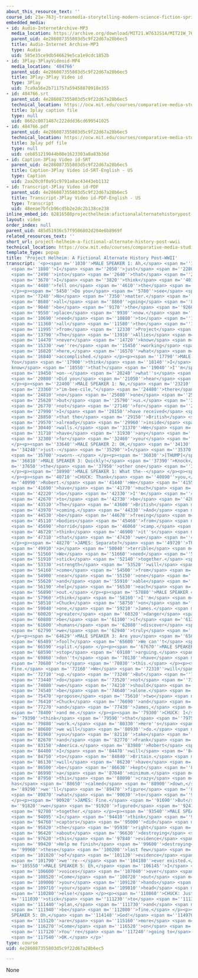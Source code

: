 ```yaml
---
about_this_resource_text: ''
course_id: 21w-763j-transmedia-storytelling-modern-science-fiction-spring-2014
embedded_media:
- id: Audio-InternetArchive-MP3
  media_location: https://archive.org/download/MIT21.W763JS14/MIT21W_763JS14_audio_recording.mp3
  parent_uid: 4e286087355803d5c9f22d67a28b6ec5
  title: Audio-Internet Archive-MP3
  type: Audio
  uid: 585e35ce9db546629e5ca1e9cdc1852b
- id: 3Play-3PlayVideoid-MP4
  media_location: '484766'
  parent_uid: 4e286087355803d5c9f22d67a28b6ec5
  title: 3Play-3Play Video id
  type: 3Play
  uid: 7ca9a56e2b711757a59458870918e355
- id: 484766.srt
  parent_uid: 4e286087355803d5c9f22d67a28b6ec5
  technical_location: https://ocw.mit.edu/courses/comparative-media-studies-writing/21w-763j-transmedia-storytelling-modern-science-fiction-spring-2014/assignments-and-student-work/project-helheim-a-fictional-alternate-history-post-wwii/484766.srt
  title: 3play caption file
  type: null
  uid: 8662c0071487c222ddd36cd699541025
- id: 484766.pdf
  parent_uid: 4e286087355803d5c9f22d67a28b6ec5
  technical_location: https://ocw.mit.edu/courses/comparative-media-studies-writing/21w-763j-transmedia-storytelling-modern-science-fiction-spring-2014/assignments-and-student-work/project-helheim-a-fictional-alternate-history-post-wwii/484766.pdf
  title: 3play pdf file
  type: null
  uid: ceb851219044b08e1623303a0a83b36d
- id: Caption-3Play Video id-SRT
  parent_uid: 4e286087355803d5c9f22d67a28b6ec5
  title: Caption-3Play Video id-SRT-English - US
  type: Caption
  uid: 2aa20c0f0a91c9791a8ac43443eb1132
- id: Transcript-3Play Video id-PDF
  parent_uid: 4e286087355803d5c9f22d67a28b6ec5
  title: Transcript-3Play Video id-PDF-English - US
  type: Transcript
  uid: 48eeae7bfcb96cd5b2e2dc2b138ce238
inline_embed_id: 82816508projecthelheim:afictionalalternatehistorypost-wwii36268519
layout: video
order_index: null
parent_uid: 485d51936c57f9506802d204e6b8969f
related_resources_text: ''
short_url: project-helheim-a-fictional-alternate-history-post-wwii
technical_location: https://ocw.mit.edu/courses/comparative-media-studies-writing/21w-763j-transmedia-storytelling-modern-science-fiction-spring-2014/assignments-and-student-work/project-helheim-a-fictional-alternate-history-post-wwii
template_type: popup
title: 'Project Helheim: A Fictional Alternate History Post-WWII'
transcript: '<p><span m=''1030''>MALE SPEAKER 1: Ah,</span> <span m=''1050''>shit!</span>
  <span m=''1880''>I</span> <span m=''2050''>just</span> <span m=''2280''>ran</span>
  <span m=''2490''>into</span> <span m=''2640''>that</span> <span m=''2900''>table.</span>
  <span m=''3670''>I</span> <span m=''3820''>think</span> <span m=''4010''>something</span>
  <span m=''4480''>fell on</span> <span m=''4610''>the</span> <span m=''4680''>floor.</span>
  </p><p><span m=''5450''>Do you</span> <span m=''5780''>see</span> <span m=''6266''>anything?</span>
  <span m=''7240''>No</span> <span m=''7350''>matter.</span> <span m=''8430''>It is</span>
  <span m=''8680''>all</span> <span m=''8860''>going</span> <span m=''8980''>to</span>
  <span m=''9040''>be</span> <span m=''9170''>the</span> <span m=''9260''>same</span>
  <span m=''9550''>place</span> <span m=''9930''>now.</span> <span m=''10580''>We</span>
  <span m=''10690''>need</span> <span m=''10880''>to</span> <span m=''10950''>destroy</span>
  <span m=''11360''>all</span> <span m=''11580''>the</span> <span m=''11660''>information</span>
  <span m=''11995''>from</span> <span m=''12330''>Project</span> <span m=''12790''>Helm.</span>
  <span m=''13790''>The</span> <span m=''13910''>Allies</span> <span m=''14350''>can</span>
  <span m=''14470''>never</span> <span m=''14720''>know</span> <span m=''15160''>what</span>
  <span m=''15330''>we''re</span> <span m=''15450''>working</span> <span m=''15860''>on</span>
  <span m=''16020''>here,</span> <span m=''16570''>what</span> <span m=''16730''>we</span>
  <span m=''16840''>accomplished.</span> </p><p><span m=''17790''>MALE SPEAKER 2:
  You</span> <span m=''17900''>think</span> <span m=''18140''>I</span> <span m=''18380''>don''t
  know</span> <span m=''18550''>that?</span> <span m=''19040''>I''m</span> <span m=''19160''>working</span>
  <span m=''19450''>on--</span> <span m=''20240''>what''s</span> <span m=''20440''>that?</span>
  <span m=''20880''>Did you</span> <span m=''21050''>hear</span> <span m=''21230''>something?</span>
  </p><p><span m=''22400''>MALE SPEAKER 1: No,</span> <span m=''23210''>you</span>
  <span m=''23360''>"im-bee-cile,"</span> <span m=''24480''>there</span> <span m=''24690''>is</span>
  <span m=''24810''>no</span> <span m=''25080''>one</span> <span m=''25210''>here</span>
  <span m=''25620''>but</span> <span m=''25790''>us.</span> <span m=''26425''>But</span>
  <span m=''26770''>not</span> <span m=''27140''>for</span> <span m=''27300''>long.</span>
  <span m=''27990''>I</span> <span m=''28150''>have received</span> <span m=''28640''>word</span>
  <span m=''28850''>that the</span> <span m=''29150''>British</span> <span m=''29470''>are</span>
  <span m=''29570''>already</span> <span m=''29960''>inside</span> <span m=''30350''>the</span>
  <span m=''30440''>walls.</span> <span m=''31370''>We</span> <span m=''31490''>don''t</span>
  <span m=''31710''>have</span> <span m=''31930''>any</span> <span m=''32110''>time</span>
  <span m=''32380''>for</span> <span m=''32460''>your</span> <span m=''32600''>fantasies.</span>
  </p><p><span m=''33640''>MALE SPEAKER 2: OK,</span> <span m=''34130''>I</span> <span
  m=''34240''>just--</span> <span m=''35290''>I</span> <span m=''35370''>could have</span>
  <span m=''35700''>sworn--</span> </p><p><span m=''36030''>[THUMP]</span> </p><p><span
  m=''36810''>MALE SPEAKER 3: Quickly!</span> <span m=''37390''>Knock</span> <span
  m=''37650''>the</span> <span m=''37950''>other one</span> <span m=''38250''>out!</span>
  </p><p><span m=''38990''>MALE SPEAKER 1: What the--</span> </p><p><span m=''39420''>[THUMP]</span>
  </p><p><span m=''40710''>CHUCK: Thank</span> <span m=''40890''>you,</span> <span
  m=''40990''>Robert.</span> <span m=''41440''>We</span> <span m=''41550''>don''t</span>
  <span m=''41690''>have</span> <span m=''41770''>much</span> <span m=''41990''>time.</span>
  <span m=''42220''>So</span> <span m=''42330''>I''m</span> <span m=''42490''>going</span>
  <span m=''42670''>to</span> <span m=''42730''>be</span> <span m=''42860''>brief.</span>
  <span m=''43510''>The</span> <span m=''43600''>British</span> <span m=''43890''>are</span>
  <span m=''43970''>coming.</span> <span m=''44330''>And</span> <span m=''44420''>we''ll</span>
  <span m=''44530''>be</span> <span m=''44670''>freeing</span> <span m=''44940''>these</span>
  <span m=''45110''>bodies</span> <span m=''45460''>from</span> <span m=''45590''>this</span>
  <span m=''45690''>horrid</span> <span m=''46060''>camp.</span> <span m=''46640''>I</span>
  <span m=''46720''>think</span> <span m=''46900''>it''s</span> <span m=''47070''>best</span>
  <span m=''47310''>that</span> <span m=''47430''>we</span> <span m=''47540''>separate.</span>
  </p><p><span m=''48270''>JAMES: Separate?</span> <span m=''49720''>That''s</span>
  <span m=''49910''>a</span> <span m=''50040''>terrible</span> <span m=''50640''>idea.</span>
  <span m=''51560''>We</span> <span m=''51660''>need</span> <span m=''51840''>to</span>
  <span m=''51910''>stick</span> <span m=''52140''>together.</span> <span m=''53240''>Our</span>
  <span m=''53330''>strength</span> <span m=''53520''>will</span> <span m=''53790''>only</span>
  <span m=''54160''>come</span> <span m=''54500''>from</span> <span m=''54670''>being</span>
  <span m=''54900''>near</span> <span m=''55150''>one</span> <span m=''55330''>another</span>
  <span m=''55620''>and</span> <span m=''55910''>able</span> <span m=''56110''>to</span>
  <span m=''56190''>help</span> <span m=''56530''>each</span> <span m=''56690''>other</span>
  <span m=''56890''>out.</span> </p><p><span m=''57880''>MALE SPEAKER 4: I</span>
  <span m=''57960''>think</span> <span m=''58160''>I''m</span> <span m=''58310''>with</span>
  <span m=''58510''>Chuck</span> <span m=''58750''>on</span> <span m=''58860''>this</span>
  <span m=''59040''>one,</span> <span m=''59210''>James.</span> <span m=''59930''>The</span>
  <span m=''60020''>greater</span> <span m=''60320''>danger</span> <span m=''60750''>will</span>
  <span m=''60880''>be</span> <span m=''61100''>if</span> <span m=''61200''>more</span>
  <span m=''61600''>humans</span> <span m=''62080''>discover</span> <span m=''62540''>who</span>
  <span m=''62790''>we</span> <span m=''62940''>truly</span> <span m=''63490''>are.</span>
  </p><p><span m=''64629''>MALE SPEAKER 3: Are you</span> <span m=''65099''>a</span>
  <span m=''65489''>fool?</span> <span m=''65600''>We can''t</span> <span m=''66060''>possibly</span>
  <span m=''66590''>split.</span> </p><p><span m=''67670''>MALE SPEAKER 5: Guys,</span>
  <span m=''68590''>stop</span> <span m=''69180''>arguing.</span> <span m=''69760''>We</span>
  <span m=''69860''>don''t</span> <span m=''70130''>have</span> <span m=''70370''>time</span>
  <span m=''70680''>for</span> <span m=''70830''>this.</span> </p><p><span m=''71750''>THOMAS:
  Fine.</span> <span m=''72160''>We</span> <span m=''72310''>will</span> <span m=''72440''>split</span>
  <span m=''72710''>up.</span> <span m=''73240''>But</span> <span m=''73370''>I</span>
  <span m=''73440''>do</span> <span m=''73520''>not</span> <span m=''73810''>think</span>
  <span m=''74080''>we</span> <span m=''74210''>should</span> <span m=''74380''>all</span>
  <span m=''74540''>be</span> <span m=''74640''>alone.</span> <span m=''75280''>I</span>
  <span m=''75470''>propose</span> <span m=''75610''>two</span> <span m=''75810''>groups--</span>
  <span m=''76410''>Chuck</span> <span m=''76690''>and</span> <span m=''76790''>Robert</span>
  <span m=''77270''>and</span> <span m=''77430''>James,</span> <span m=''78040''>Frank,</span>
  <span m=''78400''>and me.</span> </p><p><span m=''79300''>CHUCK: I</span> <span
  m=''79390''>think</span> <span m=''79590''>that</span> <span m=''79750''>can</span>
  <span m=''79880''>work.</span> <span m=''80330''>Here''s</span> <span m=''80540''>what</span>
  <span m=''80680''>we will</span> <span m=''80930''>do.</span> <span m=''81410''>Thomas,</span>
  <span m=''81960''>you</span> <span m=''82110''>take</span> <span m=''82360''>James</span>
  <span m=''82670''>and</span> <span m=''82770''>Frank</span> <span m=''83000''>to</span>
  <span m=''83150''>America.</span> <span m=''83980''>Robert</span> <span m=''84270''>and</span>
  <span m=''84400''>I</span> <span m=''84470''>will</span> <span m=''84610''>go</span>
  <span m=''84750''>to</span> <span m=''84840''>Britain.</span> <span m=''85550''>Communication</span>
  <span m=''86130''>will</span> <span m=''86230''>have</span> <span m=''86440''>to</span>
  <span m=''86500''>be</span> <span m=''86630''>kept</span> <span m=''86880''>to</span>
  <span m=''86990''>a</span> <span m=''87040''>minimum.</span> <span m=''87770''>Once</span>
  <span m=''87950''>this</span> <span m=''88090''>crazy</span> <span m=''88340''>world
  has</span> <span m=''88650''>calmed</span> <span m=''88900''>down,</span> <span
  m=''89290''>we''ll</span> <span m=''89470''>figure</span> <span m=''89750''>out</span>
  <span m=''89870''>what</span> <span m=''90030''>to</span> <span m=''90120''>do.</span>
  </p><p><span m=''90920''>JAMES: Fine.</span> <span m=''91690''>But</span> <span
  m=''91820''>we</span> <span m=''91920''>figured</span> <span m=''92410''>it out</span>
  <span m=''92780''>together.</span> </p><p><span m=''93540''>MALE SPEAKER 4: Deal.</span>
  <span m=''94095''>I</span> <span m=''94410''>think</span> <span m=''94610''>our</span>
  <span m=''94760''>captors</span> <span m=''95000''>did</span> <span m=''95360''>have</span>
  <span m=''95820''>the</span> <span m=''95930''>right</span> <span m=''96150''>idea</span>
  <span m=''96420''>about</span> <span m=''96630''>destroying</span> <span m=''96960''>all</span>
  <span m=''97620''>this</span> <span m=''97840''>evidence</span> <span m=''98290''>though.</span>
  <span m=''99420''>Help me finish</span> <span m=''99600''>destroying</span> <span
  m=''99960''>these</span> <span m=''100200''>last few</span> <span m=''100690''>pieces</span>
  <span m=''101020''>of</span> <span m=''101120''>evidence</span> <span m=''101600''>that</span>
  <span m=''101790''>we''re--</span> <span m=''104180''>ever existed.</span> </p><p><span
  m=''105550''>MALE SPEAKER 5: Eh,</span> <span m=''106145''>I</span> <span m=''106460''>heard</span>
  <span m=''106600''>voices</span> <span m=''107040''>over</span> <span m=''107120''>here.</span>
  <span m=''108520''>Come</span> <span m=''108720''>out</span> <span m=''108900''>with</span>
  <span m=''109000''>your</span> <span m=''109120''>hands</span> <span m=''109450''>above</span>
  <span m=''109710''>your</span> <span m=''109810''>head</span> <span m=''110120''>or</span>
  <span m=''110280''>else!</span> </p><p><span m=''110860''>CHUCK: Just</span> <span
  m=''111030''>stick</span> <span m=''111230''>to</span> <span m=''111330''>the</span>
  <span m=''111440''>plan,</span> <span m=''111730''>and</span> <span m=''111820''>we''ll</span>
  <span m=''111940''>be</span> <span m=''112080''>fine.</span> </p><p><span m=''113715''>MALE
  SPEAKER 5: Oh,</span> <span m=''114140''>God!</span> <span m=''114970''>There</span>
  <span m=''115120''>are</span> <span m=''115160''>more</span> <span m=''115390''>prisoners.</span>
  <span m=''116270''>Come</span> <span m=''116520''>on</span> <span m=''117020''>out.</span>
  <span m=''117120''>You''re</span> <span m=''117240''>going to</span> <span m=''117370''>be</span>
  <span m=''117540''>OK.</span> </p>'
type: course
uid: 4e286087355803d5c9f22d67a28b6ec5

---
```

None